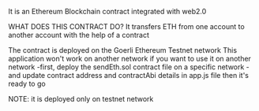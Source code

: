 It is an Ethereum Blockchain contract integrated with web2.0 

WHAT DOES THIS CONTRACT DO?
It transfers ETH from one account to another account with the help of a contract

The contract is deployed on the Goerli Ethereum Testnet network 
This application won't work on another network 
if you want to use it on another network 
 -first, deploy the sendEth.sol contract file on a specific network
 -and update contract address and contractAbi details in app.js file
 then it's ready to go 

NOTE: it is deployed only on testnet network

